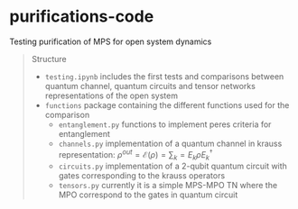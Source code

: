 # purifications-code
Testing purification of MPS for open system dynamics 

> Structure
> * `testing.ipynb` includes the first tests and comparisons between quantum channel, quantum circuits and tensor networks representations of the open system
> * `functions` package containing the different functions used for the comparison
>   - `entanglement.py` functions to implement peres criteria for entanglement
>   - `channels.py`  implementation of a quantum channel in krauss representation: $\rho^{out} = \mathcal{E}(\rho) = \sum_k = E_k \rho E^\dagger_k$
>   - `circuits.py`  implementation of a 2-qubit quantum circuit with gates corresponding to the krauss operators 
>   - `tensors.py` currently it is a simple MPS-MPO TN where the MPO correspond to the gates in quantum circuit
